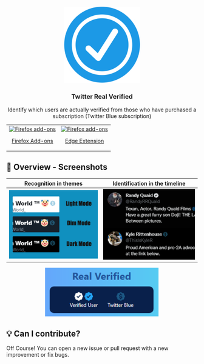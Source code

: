 <p align="center">
  <img src="assets/Icon.png" width="200px" alt="Real Verify Extension" />
</p>
<h3 align="center">Twitter Real Verified</h3>
<p align="center">
  Identify which users are actually verified from those who have purchased a subscription (Twitter Blue subscription)
</p>
<table cellspacing="0" cellpadding="0" align="center">
  <tr>
    <td valign="center">
      <a href="https://addons.mozilla.org/es/firefox/addon/twitter-real-verified/">
        <img src="https://user-images.githubusercontent.com/22908993/166417727-3481fef4-00e5-4cf0-bb03-27fb880d993c.png" alt="Firefox add-ons" />
        <p align="center">Firefox Add-ons</p>
      </a>
    </td>
        <td valign="center">
      <a href="https://microsoftedge.microsoft.com/addons/detail/twitter-real-verified/llkfeengcmnpbpcgmchgjcjmfoekedij">
        <img height ="55px" src="https://www.siteimprove.com/globalassets/media/shared/page-specific/integrations/browser-extensions/microsoftstore.png?mode=crop" alt="Firefox add-ons" />
        <p align="center">Edge Extension</p>
      </a>
    </td>
  </tr>
</table>

## 👀 Overview - Screenshots

Recognition in themes            |  Identification in the timeline
:-------------------------:|:-------------------------:
<img src="assets/overview1.jpg" alt="AdGuard Browser Extension" />  |  <img src="assets/overview2.png"  alt="AdGuard Browser Extension" />
<p align="center">
  <img src="assets/overview3.PNG" width="300px" alt="Real Verify Extension" />
</p>

## :bulb: Can I contribute?
Off Course! You can open a new issue or pull request with a new improvement or fix bugs.
